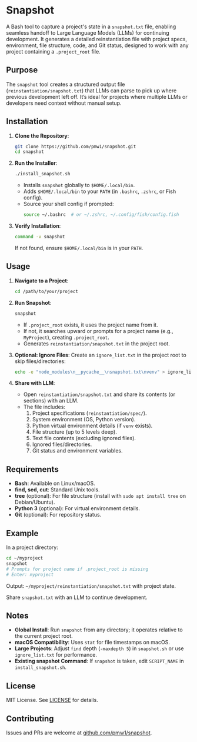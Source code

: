 # Snapshot

A Bash tool to capture a project's state in a `snapshot.txt` file, enabling seamless handoff to Large Language Models (LLMs) for continuing development. It generates a detailed reinstantiation file with project specs, environment, file structure, code, and Git status, designed to work with any project containing a `.project_root` file.

## Purpose

The `snapshot` tool creates a structured output file (`reinstantiation/snapshot.txt`) that LLMs can parse to pick up where previous development left off. It’s ideal for projects where multiple LLMs or developers need context without manual setup.

## Installation

1. **Clone the Repository**:
   ```bash
   git clone https://github.com/pmw1/snapshot.git
   cd snapshot
   ```

2. **Run the Installer**:
   ```bash
   ./install_snapshot.sh
   ```
   - Installs `snapshot` globally to `$HOME/.local/bin`.
   - Adds `$HOME/.local/bin` to your `PATH` (in `.bashrc`, `.zshrc`, or Fish config).
   - Source your shell config if prompted:
     ```bash
     source ~/.bashrc  # or ~/.zshrc, ~/.config/fish/config.fish
     ```

3. **Verify Installation**:
   ```bash
   command -v snapshot
   ```
   If not found, ensure `$HOME/.local/bin` is in your `PATH`.

## Usage

1. **Navigate to a Project**:
   ```bash
   cd /path/to/your/project
   ```

2. **Run Snapshot**:
   ```bash
   snapshot
   ```
   - If `.project_root` exists, it uses the project name from it.
   - If not, it searches upward or prompts for a project name (e.g., `MyProject`), creating `.project_root`.
   - Generates `reinstantiation/snapshot.txt` in the project root.

3. **Optional: Ignore Files**:
   Create an `ignore_list.txt` in the project root to skip files/directories:
   ```bash
   echo -e "node_modules\n__pycache__\nsnapshot.txt\nvenv" > ignore_list.txt
   ```

4. **Share with LLM**:
   - Open `reinstantiation/snapshot.txt` and share its contents (or sections) with an LLM.
   - The file includes:
     1. Project specifications (`reinstantiation/spec/`).
     2. System environment (OS, Python version).
     3. Python virtual environment details (if `venv` exists).
     4. File structure (up to 5 levels deep).
     5. Text file contents (excluding ignored files).
     6. Ignored files/directories.
     7. Git status and environment variables.

## Requirements

- **Bash**: Available on Linux/macOS.
- **find, sed, cut**: Standard Unix tools.
- **tree** (optional): For file structure (install with `sudo apt install tree` on Debian/Ubuntu).
- **Python 3** (optional): For virtual environment details.
- **Git** (optional): For repository status.

## Example

In a project directory:
```bash
cd ~/myproject
snapshot
# Prompts for project name if .project_root is missing
# Enter: myproject
```
Output: `~/myproject/reinstantiation/snapshot.txt` with project state.

Share `snapshot.txt` with an LLM to continue development.

## Notes

- **Global Install**: Run `snapshot` from any directory; it operates relative to the current project root.
- **macOS Compatibility**: Uses `stat` for file timestamps on macOS.
- **Large Projects**: Adjust `find` depth (`-maxdepth 5`) in `snapshot.sh` or use `ignore_list.txt` for performance.
- **Existing snapshot Command**: If `snapshot` is taken, edit `SCRIPT_NAME` in `install_snapshot.sh`.

## License

MIT License. See [LICENSE](LICENSE) for details.

## Contributing

Issues and PRs are welcome at [github.com/pmw1/snapshot](https://github.com/pmw1/snapshot).